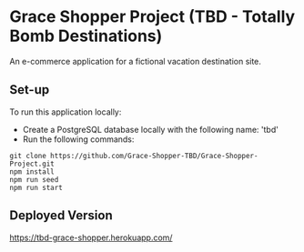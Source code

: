 
# Grace Shopper Project (TBD - Totally Bomb Destinations)
An e-commerce application for a fictional vacation destination site.

## Set-up
To run this application locally:

* Create a PostgreSQL database locally with the following name: 'tbd'
* Run the following commands:

```
git clone https://github.com/Grace-Shopper-TBD/Grace-Shopper-Project.git
npm install
npm run seed
npm run start
```

## Deployed Version

https://tbd-grace-shopper.herokuapp.com/
